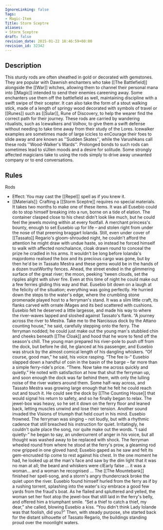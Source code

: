 ```yaml
---
IgnoreLinking: false
Tags:
- Magic-Item
Title: Storm Sceptre
aliases:
- Storm_Sceptre
draft: false
revision_date: 2015-01-22 18:46:59+00:00
revision_id: 32342
---
```


## Description
This sturdy rods are often sheathed in gold or decorated with gemstones. They are popular with Dawnish enchanters who take [[The Battlefield]] alongside the [[War]] witches, allowing them to channel their personal mana into [[Magic]] intended to send their enemies careening away. Some enchanters use them off the battlefield as well, maintaining discipline with a swift swipe of their scepter.
It can also take the form of a stout walking stick, made of a length of springy wood decorated with symbols of travel or [[Runes]] such as [[Sular]], Rune of Discovery, to help the wearer find the correct path for their journey. These rods are carried by wandering ritualists, such as Icewalkers and Volhov, to give them a swift defense without needing to take time away from their study of the Lores. Icewalker examples are sometimes made of large icicles to enCourage their foes to slide away and are known as ''Sudden Skates'', while the Varushkans call these rods ''Wood-Walker's Wards''. Prolonged bonds to such rods can sometimes lead to sUllen moods and a desire for solitude. Some strongly affected magicians take to using the rods simply to drive away unwanted company or to end conversations. 
## Rules
Rods
* Effect: You may cast the [[Repel]] spell as if you knew it.
* [[Materials]]: Crafting a [[Storm Sceptre]] requires no special materials. It takes two months to make one of these items.
It was all Eusebio could do to stop himself breaking into a run, borne on a tide of elation. The container clasped close to his chest didn't look like much, but he could feel the jewels moving within at every footfall. A merchant princess's bounty, enough to set Eusebio up for life – and stolen right from under the nose of that preening braggart Iolanda.
Still, even under cover of [[Tassato]] Regario's gloom-shrouded night, he couldn't afford the attention he might draw with undue haste, so instead he forced himself to walk with affected nonchalance, cloak drawn round to conceal the prize he cradled in his arms. It wouldn't be long before Iolanda's majordomo realised the box and its precious cargo was gone, but by then he'd be in Tassato Mestra and these gems would be in the hands of a dozen trustWorthy fences.
Ahead, the street ended in the glimmering surface of the great river; the moon, peeking 'tween clouds, set the ripples alight with silver fire. Even at this time of night he could make out a few ferries gliding this way and that. Eusebio bit down on a laugh at the felicity of the situation; everything was going perfectly.
He hurried down the steps to the water's edge, where the crumbling stone promenade played host to a ferryman's stand. It was a slim little craft, its flanks carved with ornate iMages and its bed scattered with cushions. Eusebio felt he deserved a little largesse, and made his way to where the river-waves lapped and sloshed against Tassato's flank.
“A journey across the river to Mestra. Take me to the Narcissus dock by the Attano counting house,” he said, carefully stepping onto the ferry.
The ferryman nodded; he could just make out the young man's stubbled chin and cheeks beneath [[The Cloak]] and hood that he wore to fend off the season's chill.
The young man prepared his river-pole to push off from the dock, but before he did, he glanced at his passenger, and Eusebio was struck by the almost comical length of his dangling whiskers. “Of course, good man,” he said, his voice rasping. “The fee is-”
Eusebio slapped down a handful of coin in the basin of the barge – far more than a simple ferry-ride's price. “There. Now take me across quickly and quietly.”
He noted with satisfaction at how that shut the ferryman up, and soon enough the dock was far behind them, with only the lulling noise of the river waters around them. Some half-way across, and Tassato Mestra was growing large enough that he felt he could reach out and touch it. He could see the dock by [[The Counting House]] that would signal his return to safety, and so he finally began to relax. The jewel-box was heavy, so he set it down on the ferry floor and leaned back, letting muscles unwind and lose their tension.
Another sound invaded the Visions of triumph that held court in his mind. Eusebio frowned. The ferryman was singing – not loudly, but with a rhythmic cadence that still breached his instruction for quiet. Irritatingly, he couldn't quite place the song, nor quite make out the words.
“I said quietly-” he began to say, an undercurrent of anger in his voice, but all thought was washed away to be replaced with shock.
The ferryman wheeled round from where he stood at the ferry's prow, a gleaming rod now gripped in one gloved hand; Eusebio gaped as he saw and felt its gem-encrusted tip come to rest against his chest. In the one moment he had, he looked up at the man's face and saw by the dim light that it was no man at all; the beard and whiskers were clEarly false ... it was a woman... and a woman he recognised ...
The [[The Mountebank]] finished her spell-song, and a storm's angry thundercrack broke the quiet upon the river. Eusebio found himself hurled from the ferry as if by a rushing torrent, splashing into the water's icy embrace a good few yards from the fraud's boat.
As he flailed and spluttered and yelled, the woman set her foot atop the jewel-box that still laid in the ferry's belly, and offered him a triumphant smile.
“Set a thief to catch a thief, my dear,” she called, blowing Eusebio a kiss. “You didn't think Lady Iolande was that foolish, did you?”
Then, with steady purpose, she started back for the distant silhouette of Tassato Regario, the buildings standing proud over the moonlight waters.